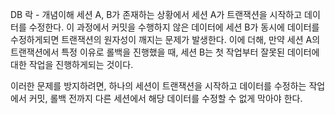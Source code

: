 DB 락 - 개념이해
세션 A, B가 존재하는 상황에서 세션 A가 트랜잭션을 시작하고 데이터를 수정한다.
이 과정에서 커밋을 수행하지 않은 데이터에 세션 B가 동시에 데이터를 수정하게되면 트랜잭션의 원자성이 깨지는 문제가 발생한다.
이에 더해, 만약 세션 A의 트랜잭션에서 특정 이유로 롤백을 진행했을 때, 세션 B는 첫 작업부터 잘못된 데이터에 대한 작업을 진행하게되는 것이다.

이러한 문제를 방지하려면, 하나의 세션이 트랜잭션을 시작하고 데이터를 수정하는 작업에서
커밋, 롤백 전까지 다른 세션에서 해당 데이터를 수정할 수 없게 막아야 한다.



